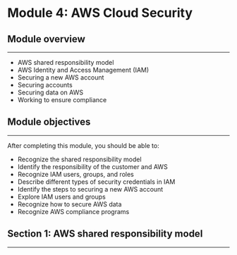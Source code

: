 # Module 4: AWS Cloud Security

## Module overview
---
- AWS shared responsibility model
- AWS Identity and Access Management (IAM)
- Securing a new AWS account
- Securing accounts
- Securing data on AWS
- Working to ensure compliance

## Module objectives
---
After completing this module, you should be able to:
- Recognize the shared responsibility model
- Identify the responsibility of the customer and AWS
- Recognize IAM users, groups, and roles
- Describe different types of security credentials in IAM
- Identify the steps to securing a new AWS account
- Explore IAM users and groups
- Recognize how to secure AWS data
- Recognize AWS compliance programs

## Section 1: AWS shared responsibility model
---

